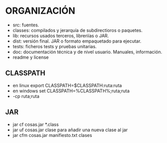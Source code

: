 # ORGANIZACIÓN
- src: fuentes.
- classes: compilados y jerarquía de subdirectioros o paquetes.
- lib: recursos usados terceros, libreriías o JAR.
- dist: versión final. JAR o formato empaquetado para ejecutar.
- tests: ficheros tests y pruebas unitarias.
- doc: documentación técnica y de nivel usuario. Manuales, información.
- readme y license

## CLASSPATH
- en linux export CLASSPATH=$CLASSPATH:ruta:ruta
- en windows set CLASSPATH=%CLASSPATH%;ruta;ruta
- -cp ruta;ruta 

## JAR
- jar cf cosas.jar *.class
- jar uf cosas.jar clase para añadir una nueva clase al jar
- jar cfm cosas.jar manifiesto.txt clases